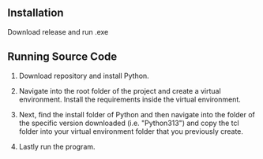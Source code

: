 
## Installation

Download release and run .exe


## Running Source Code

1. Download repository and install Python.

2. Navigate into the root folder of the project and create a virtual environment. Install the requirements inside the virtual environment.

3. Next, find the install folder of Python and then navigate into the folder of the specific version downloaded (i.e. "Python313") and copy the tcl folder into your virtual environment folder that you previously create.

4. Lastly run the program.